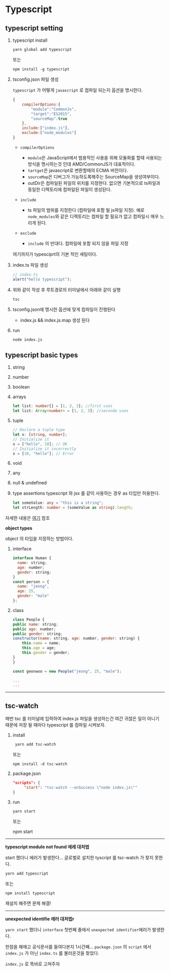 # Typescript

## typescript setting

1.  typescript install

        yarn global add typescript

    또는

        npm install -g typescript

2.  tsconfig.json 파일 생성

    `typescript` 가 어떻게 `javascript` 로 컴파일 되는지 옵션을 명시한다.

    ```javascript
    {
        compilerOptions:{
            "module":"CommonJs",
            "target":"ES2015",
            "sourceMap":true
        },
        include:["index.js"],
        exclude:["node_modules"]
    }
    ```

    - `compilerOptions`

      - `module`은 JavaScript에서 범용적인 사용을 위해 모듈화를 할때 사용되는 방식을 명시하는것 인데 AMD/CommonJS가 대표적이다.
      - `tartget`은 javascript로 변환할때의 ECMA 버전이다.
      - `sourceMap`은 디버그가 가능하도록해주는 SourceMap을 생성여부이다.
      - outDir은 컴파일된 파일의 위치를 지정한다. 없으면 기본적으로 ts파일과 동일한 디렉토리에 컴파일된 파일이 생성된다.

    - `include`
      - ts 파일의 범위를 지정한다 (컴파일에 포함 될 js파일 지정). 예로 `node_modules`와 같은 디렉토리는 컴파일 할 필요가 없고 컴파일시 매우 느리게 된다.
    - `exclude`
      - `include` 의 반대다. 컴파일에 포함 되지 않을 파일 지정

    여기까지가 typesciprt의 기본 적인 세팅이다.

3.  index.ts 파일 생성

    ```javascript
    // index.ts
    alert("hello typescript");
    ```

4.  위와 같이 작성 후 루트경로의 터미널에서 아래와 같이 실행

        tsc

5.  tsconfig.json에 명시한 옵션에 맞게 컴파일이 진행된다

    - index.js && index.js.map 생성 된다

6.  run

        node index.js

## typescript basic types

1. string
2. number
3. boolean
4. arrays

   ```typescript
   let list: number[] = [1, 2, 3]; //first uses
   let list: Array<number> = [1, 2, 3]; //seconde uses
   ```

5. tuple

   ```typescript
   // Declare a tuple type
   let x: [string, number];
   // Initialize it
   x = ["hello", 10]; // OK
   // Initialize it incorrectly
   x = [10, "hello"]; // Error
   ```

6. void
7. any
8. null & undefined
9. type assertions
   typescript 와 jsx 를 같이 사용하는 경우 as 타입만 허용한다.

   ```typescript
   let someValue: any = "this is a string";
   let strLength: number = (someValue as string).length;
   ```

자세한 내용은 [여기](https://www.typescriptlang.org/docs/handbook/basic-types.html) 참조

**object types**

object 의 타입을 지정하는 방법이다.

1.  interface

    ```javascript
    interface Human {
      name: string;
      age: number;
      gender: string;
    }
    const person = {
      name: "jeong",
      age: 25,
      gender: "male"
    };
    ```

1.  class

    ```javascript
    class People {
    public name: string;
    public age: number;
    public gender: string;
    constructor(name: string, age: number, gender: string) {
        this.name = name;
        this.age = age;
        this.gender = gender;
    }
    }

    const geonwoo = new People("jeong", 25, "male");

    ...
    ...

    ```

---

## tsc-watch

매번 tsc 를 터미널에 입력하여 index.js 파일을 생성하는건 여간 귀찮은 일이 아니기 때문에 저장 될 때마다 typescript 를 컴파일 시켜보자.

1.  install

         yarn add tsc-watch

    또는

        npm install -d tsc-watch

2.  package.json

    ```json
    "scripts": {
         "start": "tsc-watch --onSuccess \"node index.js\""
    }
    ```

3.  run

        yarn start

    또는

    npm start

---

**typescript module not found 에레 대처법**

start 했더니 에러가 발생한다... 글로벌로 설치한 tyscript 를 tsc-watch 가 찾지 못한다.

    yarn add typescript

또는

    npm install typescript

재설치 해주면 문제 해결!

---

**unexpected identifie 에러 대처법r**

`yarn start` 했더니 `interface` 첫번째 줄에서 `unexpected identifier`에러가 발생한다.

한참을 해매고 공식문서를 들여다본지 1시간째...
`package.json` 의 `script` 에서 `index.js` 가 아닌 `index.ts` 를 불러온것을 찾았다.

`index.js` 로 똑바로 고쳐주자

